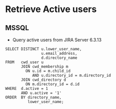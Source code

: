 # Retrieve Active users
## MSSQL
* Query active users from JIRA Server 6.3.13
~~~
SELECT DISTINCT u.lower_user_name,
                u.email_address,
                d.directory_name 
FROM   cwd_user u
       JOIN cwd_membership m 
         ON u.id = m.child_id 
            AND u.directory_id = m.directory_id 
       JOIN cwd_directory d 
         ON m.directory_id = d.id 
WHERE  d.active = 1 
       AND u.active = '1' 
ORDER  BY directory_name, 
          lower_user_name;
~~~
